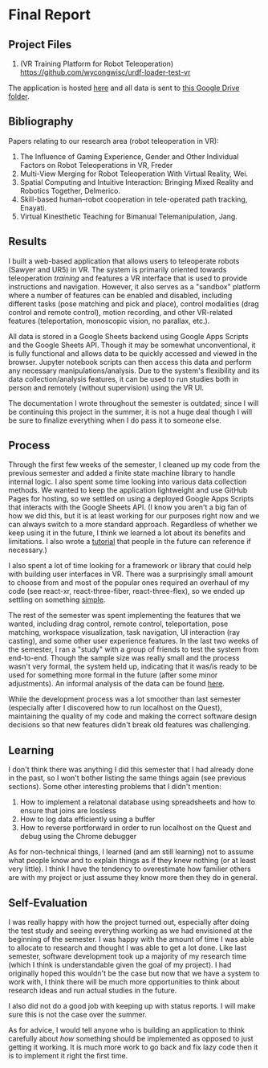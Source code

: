 # Final Report

## Project Files

1. (VR Training Platform for Robot Teleoperation) https://github.com/wycongwisc/urdf-loader-test-vr

The application is hosted [here](https://wycongwisc.github.io/urdf-loader-test-vr/) and all data is sent to [this Google Drive folder](https://drive.google.com/drive/folders/1T90hAXaHdQIh-kv27N346yu3MOC9gFvM?usp=sharing).

## Bibliography

Papers relating to our research area (robot teleoperation in VR):

1. The Influence of Gaming Experience, Gender and Other Individual Factors on Robot Teleoperations in VR, Freder
1. Multi-View Merging for Robot Teleoperation With Virtual Reality, Wei.
1. Spatial Computing and Intuitive Interaction: Bringing Mixed Reality and Robotics Together, Delmerico.
1. Skill-based human–robot cooperation in tele-operated path tracking, Enayati.
1. Virtual Kinesthetic Teaching for Bimanual Telemanipulation, Jang.


## Results

I built a web-based application that allows users to teleoperate robots (Sawyer and UR5) in VR. The system is primarily oriented towards teleoperation *training* and features a VR interface that is used to provide instructions and navigation. However, it also serves as a "sandbox" platform where a number of features can be enabled and disabled, including different tasks (pose matching and pick and place), control modalities (drag control and remote control), motion recording, and other VR-related features (teleportation, monoscopic vision, no parallax, etc.).

All data is stored in a Google Sheets backend using Google Apps Scripts and the Google Sheets API. Though it may be somewhat unconventional, it is fully functional and allows data to be quickly accessed and viewed in the browser. Jupyter notebook scripts can then access this data and perform any necessary manipulations/analysis. Due to the system's flexibility and its data collection/analysis features, it can be used to run studies both in person and remotely (without supervision) using the VR UI. 

The documentation I wrote throughout the semester is outdated; since I will be continuing this project in the summer, it is not a huge deal though I will be sure to finalize everything when I do pass it to someone else.

## Process

Through the first few weeks of the semester, I cleaned up my code from the previous semester and added a finite state machine library to handle internal logic. I also spent some time looking into various data collection methods. We wanted to keep the application lightweight and use GitHub Pages for hosting, so we settled on using a deployed Google Apps Scripts that interacts with the Google Sheets API. (I know you aren't a big fan of how we did this, but it is at least working for our purposes right now and we can always switch to a more standard approach. Regardless of whether we keep using it in the future, I think we learned a lot about its benefits and limitations. I also wrote a [tutorial](https://github.com/wycongwisc/urdf-loader-test-vr/blob/master/google-sheets-api-tutorial.md) that people in the future can reference if necessary.)

I also spent a lot of time looking for a framework or library that could help with building user interfaces in VR. There was a surprisingly small amount to choose from and most of the popular ones required an overhaul of my code (see react-xr, react-three-fiber, react-three-flex), so we ended up settling on something [simple](https://github.com/felixmariotto/three-mesh-ui).

The rest of the semester was spent implementing the features that we wanted, including drag control, remote control, teleportation, pose matching, workspace visualization, task navigation, UI interaction (ray casting), and some other user experience features. In the last two weeks of the semester, I ran a "study" with a group of friends to test the system from end-to-end. Though the sample size was really small and the process wasn't very formal, the system held up, indicating that it was/is ready to be used for something more formal in the future (after some minor adjustments). An informal analysis of the data can be found [here](https://colab.research.google.com/drive/1psiZMpPRj4CqYt5aRHmWur2hjQKrv-7e?usp=sharing).

While the development process was a lot smoother than last semester (especially after I discovered how to run localhost on the Quest), maintaining the quality of my code and making the correct software design decisions so that new features didn't break old features was challenging. 

## Learning

I don't think there was anything I did this semester that I had already done in the past, so I won't bother listing the same things again (see previous sections). Some other interesting problems that I didn't mention:
1. How to implement a relatonal database using spreadsheets and how to ensure that joins are lossless
1. How to log data efficiently using a buffer
1. How to reverse portforward in order to run localhost on the Quest and debug using the Chrome debugger

As for non-technical things, I learned (and am still learning) not to assume what people know and to explain things as if they knew nothing (or at least very little). I think I have the tendency to overestimate how familier others are with my project or just assume they know more then they do in general.

## Self-Evaluation

I was really happy with how the project turned out, especially after doing the test study and seeing everything working as we had envisioned at the beginning of the semester. I was happy with the amount of time I was able to allocate to research and thought I was able to get a lot done. Like last semester, software development took up a majority of my research time (which I think is understandable given the goal of my project). I had originally hoped this wouldn't be the case but now that we have a system to work with, I think there will be much more opportunities to think about research ideas and run actual studies in the future.

I also did not do a good job with keeping up with status reports. I will make sure this is not the case over the summer.

As for advice, I would tell anyone who is building an application to think carefully about *how* something should be implemented as opposed to just getting it working. It is much more work to go back and fix lazy code then it is to implement it right the first time.